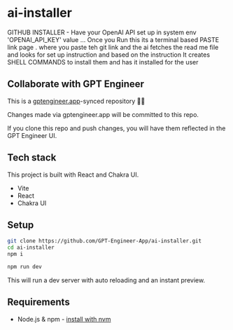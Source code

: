 # ai-installer

GITHUB INSTALLER - Have your OpenAI API set up in system env 'OPENAI_API_KEY' value ... Once you Run this its a terminal based PASTE link page . where you paste teh git link and the ai fetches the read me file and looks for set up instruction and based on the instruction It creates SHELL COMMANDS to install them  and has  it installed for the user


## Collaborate with GPT Engineer

This is a [gptengineer.app](https://gptengineer.app)-synced repository 🌟🤖

Changes made via gptengineer.app will be committed to this repo.

If you clone this repo and push changes, you will have them reflected in the GPT Engineer UI.

## Tech stack

This project is built with React and Chakra UI.

- Vite
- React
- Chakra UI

## Setup

```sh
git clone https://github.com/GPT-Engineer-App/ai-installer.git
cd ai-installer
npm i
```

```sh
npm run dev
```

This will run a dev server with auto reloading and an instant preview.

## Requirements

- Node.js & npm - [install with nvm](https://github.com/nvm-sh/nvm#installing-and-updating)
